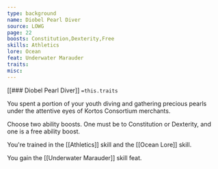 ```yaml
---
type: background
name: Diobel Pearl Diver 
source: LOWG
page: 22
boosts: Constitution,Dexterity,Free
skills: Athletics
lore: Ocean
feat: Underwater Marauder
traits: 
misc: 
---
```


[[### Diobel Pearl Diver]]
`=this.traits`


You spent a portion of your youth diving and gathering precious pearls under the attentive eyes of Kortos Consortium merchants.

Choose two ability boosts. One must be to Constitution or Dexterity, and one is a free ability boost.

You're trained in the [[Athletics]] skill and the [[Ocean Lore]] skill.

You gain the [[Underwater Marauder]] skill feat.

